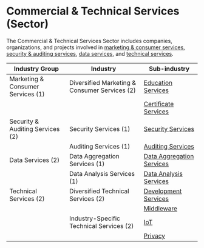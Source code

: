 # Commercial & Technical Services (Sector)

The Commercial & Technical Services Sector includes companies, organizations, and projects involved in [marketing & consumer services](marketing-and-consumer-services-industry-group.md), [security & auditing services](security-and-auditing-services-industry-group.md), [data services](data-services-industry-group.md), and [technical services](technical-services-industry-group.md).

| Industry Group                    | Industry                                      | Sub-industry                                                                                                |
| --------------------------------- | --------------------------------------------- | ----------------------------------------------------------------------------------------------------------- |
| Marketing & Consumer Services (1) | Diversified Marketing & Consumer Services (2) | [Education Services](marketing-and-consumer-services-industry-group.md#education-services-sub-industry)     |
|                                   |                                               | [Certificate Services](marketing-and-consumer-services-industry-group.md#certificate-services-sub-industry) |
| Security & Auditing Services (2)  | Security Services (1)                         | [Security Services](security-and-auditing-services-industry-group.md#security-services-sub-industry)        |
|                                   | Auditing Services (1)                         | [Auditing Services](security-and-auditing-services-industry-group.md#auditing-services-sub-industry)        |
| Data Services (2)                 | Data Aggregation Services (1)                 | [Data Aggregation Services](data-services-industry-group.md#data-aggregation-services-sub-industry)         |
|                                   | Data Analysis Services (1)                    | [Data Analysis Services](data-services-industry-group.md#data-analysis-services-sub-industry)               |
| Technical Services (2)            | Diversified Technical Services (2)            | [Development Services](technical-services-industry-group.md#development-services-sub-industry)              |
|                                   |                                               | [Middleware](technical-services-industry-group.md#middleware-sub-industry)                                  |
|                                   | Industry-Specific Technical Services (2)      | [IoT](technical-services-industry-group.md#iot-sub-industry)                                                |
|                                   |                                               | [Privacy](technical-services-industry-group.md#privacy-sub-industry)                                        |
